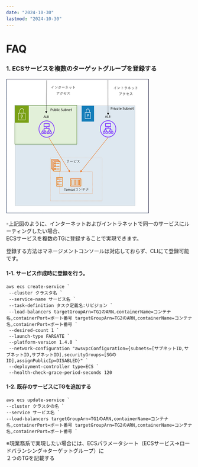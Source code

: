 ```yaml
---
date: "2024-10-30"
lastmod: "2024-10-30"
---
```


# FAQ

### 1. ECSサービスを複数のターゲットグループを登録する
![alt](./files/system001.png)  

-上記図のように、インターネットおよびイントラネットで同一のサービスにルーティングしたい場合、  
ECSサービスを複数のTGに登録することで実現できます。 

登録する方法はマネージメントコンソールは対応しておらず、CLIにて登録可能です。

#### 1-1. サービス作成時に登録を行う。
```exec1
aws ecs create-service `
 --cluster クラスタ名 `
 --service-name サービス名 `
 --task-definition タスク定義名:リビジョン `
 --load-balancers targetGroupArn=TG1のARN,containerName=コンテナ名,containerPort=ポート番号 targetGroupArn=TG2のARN,containerName=コンテナ名,containerPort=ポート番号 `
 --desired-count 1 `
 --launch-type FARGATE `
 --platform-version 1.4.0 `
 --network-configuration "awsvpcConfiguration={subnets=[サブネットID,サブネットID,サブネットID],securityGroups=[SGのID],assignPublicIp=DISABLED}" `
 --deployment-controller type=ECS `
 --health-check-grace-period-seconds 120

```  
#### 1-2. 既存のサービスにTGを追加する
```exec1
aws ecs update-service `
--cluster クラスタの名 `
--service サービス名 `
--load-balancers targetGroupArn=TG1のARN,containerName=コンテナ名,containerPort=ポート番号 targetGroupArn=TG2のARN,containerName=コンテナ名,containerPort=ポート番号 `
```  

※現業務系で実現したい場合には、ECSパラメータシート（ECSサービス→ロードバランシング→ターゲットグループ）に  
２つのTGを記載する



